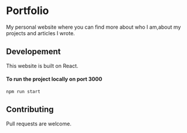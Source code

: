 # Portfolio

My personal website where you can find more about who I am,about my projects and articles I wrote.  

## Developement

This website is built on React.

#### To run the project locally on port 3000

```
npm run start
```

## Contributing
Pull requests are welcome.
